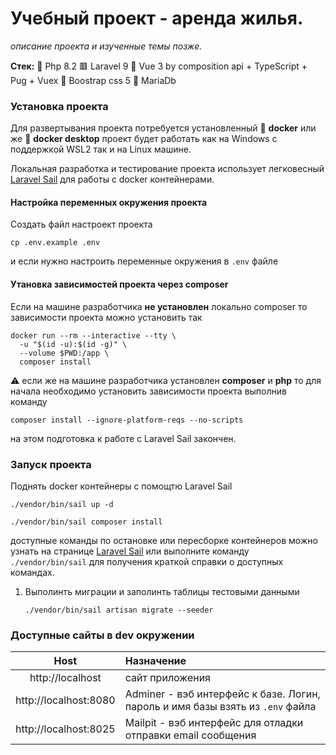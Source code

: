 # Учебный проект - аренда жилья.

_описание проекта и изученные темы позже._

**Стек:**
🐘 Php 8.2
🟥 Laravel 9
🥉 Vue 3 by composition api + TypeScript + Pug + Vuex
🧶 Boostrap css 5
🦖 MariaDb

### Установка проекта

Для развертывания проекта потребуется установленный
🐳 **docker** или же 🐋 **docker desktop** проект будет работать
как на Windows с поддержкой WSL2 так и на Linux машине.

Локальная разработка и тестирование проекта использует
легковесный [Laravel Sail](https://laravel.com/docs/9.x/sail)
для работы с docker контейнерами.

#### Настройка переменных окружения проекта

Создать файл настроект проекта

```shell
cp .env.example .env
```

и если нужно настроить переменные окружения в `.env` файле

#### Утановка зависимостей проекта через composer

Если на машине разработчика **не установлен** локально composer
то зависимости проекта можно установить так

```shell
docker run --rm --interactive --tty \
  -u "$(id -u):$(id -g)" \
  --volume $PWD:/app \
  composer install
```

⚠ если же на машине разработчика установлен **composer** и **php**
то для начала необходимо установить зависимости
проекта выполнив команду

```shell
composer install --ignore-platform-reqs --no-scripts
```

на этом подготовка к работе с Laravel Sail закончен.

### Запуск проекта
Поднять docker контейнеры с помощтю Laravel Sail
```shell
./vendor/bin/sail up -d
```
```shell
./vendor/bin/sail composer install
```
доступные команды по остановке или пересборке контейнеров можно узнать на странице
[Laravel Sail](https://laravel.com/docs/9.x/sail)
или выполните команду `./vendor/bin/sail` для получения краткой справки о доступных командах.

1.  Выполинть миграции и заполинть таблицы тестовыми данными
    ```shell
    ./vendor/bin/sail artisan migrate --seeder
    ```

### Доступные сайты в dev окружении

|         Host          | Назначение                                                                     |
|:---------------------:|:-------------------------------------------------------------------------------|
|   http://localhost    | сайт приложения                                                                |
| http://localhost:8080 | Adminer - вэб интерфейс к базе. Логин, пароль и имя базы взять из `.env` файла |
| http://localhost:8025 | Mailpit - вэб интерфейс для отладки отправки email сообщения                   |
